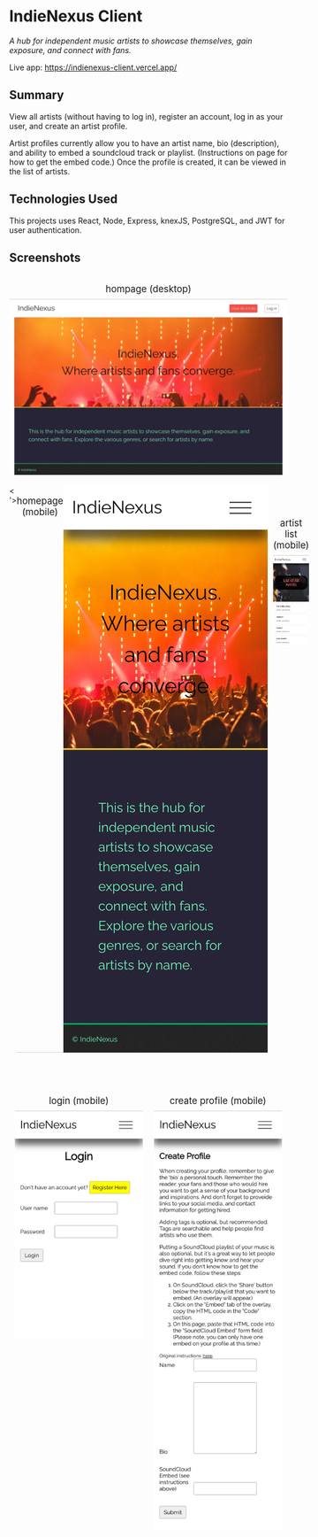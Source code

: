 # IndieNexus Client
_A hub for independent music artists to showcase themselves, gain exposure, and connect with fans._

Live app: https://indienexus-client.vercel.app/

## Summary
View all artists (without having to log in), register an account, log in as your user, and create an artist profile.

Artist profiles currently allow you to have an artist name, bio (description), and ability to embed a soundcloud track or playlist. (Instructions on page for how to get the embed code.) Once the profile is created, it can be viewed in the list of artists.

## Technologies Used
This projects uses React, Node, Express, knexJS, PostgreSQL, and JWT for user authentication.

## Screenshots
<div class='row'>
    <span class='full-width'>
    <p>hompage (desktop)</p>
    <img src='https://github.com/jessegilbride/indienexus-client/blob/master/screenshots/IndieNexus-homepage-desktop.jpeg?raw=true' class='' />
</span>
</div>

<div class='row'>
    <   '>
    <p>homepage (mobile)</p>
    <img src='https://github.com/jessegilbride/indienexus-client/blob/master/screenshots/IndieNexus-homepage-mobile.jpeg?raw=true' class='' />
    </span>
    <span class='half-width right'>
    <p>artist list (mobile)</p>
    <img src='https://github.com/jessegilbride/indienexus-client/blob/master/screenshots/IndieNexus-artist-list-mobile.jpeg?raw=true' class='' />
    </span>
</div>

<div class='row'>
    <span class='half-width left'>
    <p>login (mobile)</p>
    <img src='https://github.com/jessegilbride/indienexus-client/blob/master/screenshots/IndieNexus-login-mobile.jpeg?raw=true' class='' />
    </span>
    <span class='half-width right'>
    <p>create profile (mobile)</p>
    <img src='https://github.com/jessegilbride/indienexus-client/blob/master/screenshots/IndieNexus-create-profile-mobile.jpeg?raw=true' class='' />
    </span>
</div>

<style>
.row {
    display: flex;
    flex-direction: column;
    padding-bottom: 20px;
}
.row p {
    margin-block-end: 0;
    padding-bottom: 0.5rem;
    font-size: larger;
    text-align: center;
    border-bottom: 1px solid lightgrey;
}
.full-width {
    width: auto;
    margin: 0 auto;
}
.full-width img {
    display: block;
    max-width: 100%;
    margin: 0 auto;
}
.half-width {
    max-width: 375px;
    margin: 20px auto 0;
}
.half-width img {
    width: 100%;
}
@media screen and (min-width: 768px) {
    .row {
        flex-direction: row;
    }
    .half-width {
        max-width: unset;
        width: 46%;
        margin: 40px 2% 0;
    }
}
</style>